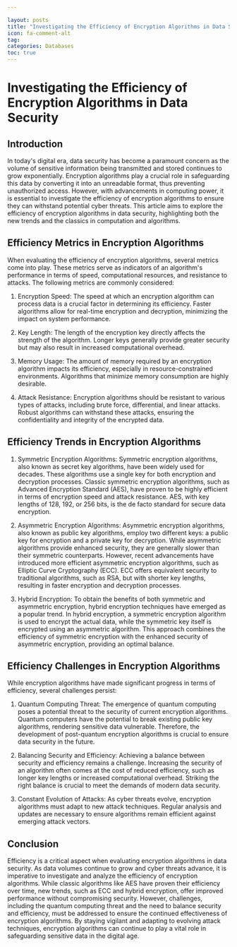 ```yaml
---

layout: posts
title: "Investigating the Efficiency of Encryption Algorithms in Data Security"
icon: fa-comment-alt
tag:      
categories: Databases
toc: true
---
```




# Investigating the Efficiency of Encryption Algorithms in Data Security

## Introduction

In today's digital era, data security has become a paramount concern as the volume of sensitive information being transmitted and stored continues to grow exponentially. Encryption algorithms play a crucial role in safeguarding this data by converting it into an unreadable format, thus preventing unauthorized access. However, with advancements in computing power, it is essential to investigate the efficiency of encryption algorithms to ensure they can withstand potential cyber threats. This article aims to explore the efficiency of encryption algorithms in data security, highlighting both the new trends and the classics in computation and algorithms.

## Efficiency Metrics in Encryption Algorithms

When evaluating the efficiency of encryption algorithms, several metrics come into play. These metrics serve as indicators of an algorithm's performance in terms of speed, computational resources, and resistance to attacks. The following metrics are commonly considered:

1. Encryption Speed: The speed at which an encryption algorithm can process data is a crucial factor in determining its efficiency. Faster algorithms allow for real-time encryption and decryption, minimizing the impact on system performance.

2. Key Length: The length of the encryption key directly affects the strength of the algorithm. Longer keys generally provide greater security but may also result in increased computational overhead.

3. Memory Usage: The amount of memory required by an encryption algorithm impacts its efficiency, especially in resource-constrained environments. Algorithms that minimize memory consumption are highly desirable.

4. Attack Resistance: Encryption algorithms should be resistant to various types of attacks, including brute force, differential, and linear attacks. Robust algorithms can withstand these attacks, ensuring the confidentiality and integrity of the encrypted data.

## Efficiency Trends in Encryption Algorithms

1. Symmetric Encryption Algorithms: Symmetric encryption algorithms, also known as secret key algorithms, have been widely used for decades. These algorithms use a single key for both encryption and decryption processes. Classic symmetric encryption algorithms, such as Advanced Encryption Standard (AES), have proven to be highly efficient in terms of encryption speed and attack resistance. AES, with key lengths of 128, 192, or 256 bits, is the de facto standard for secure data encryption.

2. Asymmetric Encryption Algorithms: Asymmetric encryption algorithms, also known as public key algorithms, employ two different keys: a public key for encryption and a private key for decryption. While asymmetric algorithms provide enhanced security, they are generally slower than their symmetric counterparts. However, recent advancements have introduced more efficient asymmetric encryption algorithms, such as Elliptic Curve Cryptography (ECC). ECC offers equivalent security to traditional algorithms, such as RSA, but with shorter key lengths, resulting in faster encryption and decryption processes.

3. Hybrid Encryption: To obtain the benefits of both symmetric and asymmetric encryption, hybrid encryption techniques have emerged as a popular trend. In hybrid encryption, a symmetric encryption algorithm is used to encrypt the actual data, while the symmetric key itself is encrypted using an asymmetric algorithm. This approach combines the efficiency of symmetric encryption with the enhanced security of asymmetric encryption, providing an optimal balance.

## Efficiency Challenges in Encryption Algorithms

While encryption algorithms have made significant progress in terms of efficiency, several challenges persist:

1. Quantum Computing Threat: The emergence of quantum computing poses a potential threat to the security of current encryption algorithms. Quantum computers have the potential to break existing public key algorithms, rendering sensitive data vulnerable. Therefore, the development of post-quantum encryption algorithms is crucial to ensure data security in the future.

2. Balancing Security and Efficiency: Achieving a balance between security and efficiency remains a challenge. Increasing the security of an algorithm often comes at the cost of reduced efficiency, such as longer key lengths or increased computational overhead. Striking the right balance is crucial to meet the demands of modern data security.

3. Constant Evolution of Attacks: As cyber threats evolve, encryption algorithms must adapt to new attack techniques. Regular analysis and updates are necessary to ensure algorithms remain efficient against emerging attack vectors.

## Conclusion

Efficiency is a critical aspect when evaluating encryption algorithms in data security. As data volumes continue to grow and cyber threats advance, it is imperative to investigate and analyze the efficiency of encryption algorithms. While classic algorithms like AES have proven their efficiency over time, new trends, such as ECC and hybrid encryption, offer improved performance without compromising security. However, challenges, including the quantum computing threat and the need to balance security and efficiency, must be addressed to ensure the continued effectiveness of encryption algorithms. By staying vigilant and adapting to evolving attack techniques, encryption algorithms can continue to play a vital role in safeguarding sensitive data in the digital age.